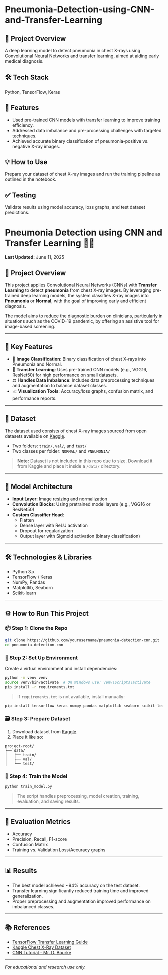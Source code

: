 # Pneumonia-Detection-using-CNN-and-Transfer-Learning

## 📌 Project Overview
A deep learning model to detect pneumonia in chest X-rays using Convolutional Neural Networks and transfer learning, aimed at aiding early medical diagnosis.

## 🛠️ Tech Stack
Python, TensorFlow, Keras

## 🚀 Features
- Used pre-trained CNN models with transfer learning to improve training efficiency.
- Addressed data imbalance and pre-processing challenges with targeted techniques.
- Achieved accurate binary classification of pneumonia-positive vs. negative X-ray images.

## 💡 How to Use
Prepare your dataset of chest X-ray images and run the training pipeline as outlined in the notebook.

## ✅ Testing
Validate results using model accuracy, loss graphs, and test dataset predictions.


# Pneumonia Detection using CNN and Transfer Learning 🧠🩻

**Last Updated:** June 11, 2025

## 📌 Project Overview

This project applies Convolutional Neural Networks (CNNs) with **Transfer Learning** to detect **pneumonia** from chest X-ray images. By leveraging pre-trained deep learning models, the system classifies X-ray images into **Pneumonia** or **Normal**, with the goal of improving early and efficient diagnosis.

The model aims to reduce the diagnostic burden on clinicians, particularly in situations such as the COVID-19 pandemic, by offering an assistive tool for image-based screening.

---

## 🚀 Key Features

- 📸 **Image Classification**: Binary classification of chest X-rays into Pneumonia and Normal.
- 🔁 **Transfer Learning**: Uses pre-trained CNN models (e.g., VGG16, ResNet50) for high performance on small datasets.
- ⚖️ **Handles Data Imbalance**: Includes data preprocessing techniques and augmentation to balance dataset classes.
- 📈 **Visualization Tools**: Accuracy/loss graphs, confusion matrix, and performance reports.

---

## 📂 Dataset

The dataset used consists of chest X-ray images sourced from open datasets available on [Kaggle](https://www.kaggle.com/paultimothymooney/chest-xray-pneumonia).

- Two folders: `train/`, `val/`, and `test/`
- Two classes per folder: `NORMAL/` and `PNEUMONIA/`

> **Note:** Dataset is not included in this repo due to size. Download it from Kaggle and place it inside a `/data/` directory.

---

## 🧠 Model Architecture

- **Input Layer**: Image resizing and normalization
- **Convolution Blocks**: Using pretrained model layers (e.g., VGG16 or ResNet50)
- **Custom Classifier Head**:
  - Flatten
  - Dense layer with ReLU activation
  - Dropout for regularization
  - Output layer with Sigmoid activation (binary classification)

---

## 🛠️ Technologies & Libraries

- Python 3.x
- TensorFlow / Keras
- NumPy, Pandas
- Matplotlib, Seaborn
- Scikit-learn

---

## ⚙️ How to Run This Project

### 📦 Step 1: Clone the Repo

```bash
git clone https://github.com/yourusername/pneumonia-detection-cnn.git
cd pneumonia-detection-cnn
````

### 🧱 Step 2: Set Up Environment

Create a virtual environment and install dependencies:

```bash
python -m venv venv
source venv/bin/activate  # On Windows use: venv\Scripts\activate
pip install -r requirements.txt
```

> If `requirements.txt` is not available, install manually:

```bash
pip install tensorflow keras numpy pandas matplotlib seaborn scikit-learn
```

### 🗃️ Step 3: Prepare Dataset

1. Download dataset from [Kaggle](https://www.kaggle.com/paultimothymooney/chest-xray-pneumonia).
2. Place it like so:

```
project-root/
├── data/
│   ├── train/
│   ├── val/
│   └── test/
```

### 🚀 Step 4: Train the Model

```bash
python train_model.py
```

> The script handles preprocessing, model creation, training, evaluation, and saving results.

---

## 🧪 Evaluation Metrics

* Accuracy
* Precision, Recall, F1-score
* Confusion Matrix
* Training vs. Validation Loss/Accuracy graphs

---

## 📊 Results

* The best model achieved \~94% accuracy on the test dataset.
* Transfer learning significantly reduced training time and improved generalization.
* Proper preprocessing and augmentation improved performance on imbalanced classes.

---

## 📚 References

* [TensorFlow Transfer Learning Guide](https://www.tensorflow.org/guide/keras/transfer_learning)
* [Kaggle Chest X-Ray Dataset](https://www.kaggle.com/paultimothymooney/chest-xray-pneumonia)
* [CNN Tutorial - Mr. D. Bourke](https://github.com/mrdbourke/tensorflow-deep-learning)

---

*For educational and research use only.*

```
